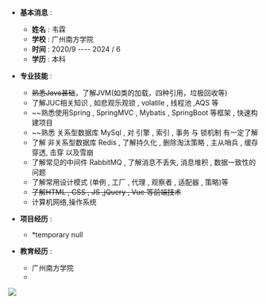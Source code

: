 * **基本消息** : 
	*  **姓名** : 韦霖 
	*  **学校** : 广州南方学院
	*  **时间** : 2020/9  ---- 2024 / 6
	*  **学历** : 本科


* **专业技能** : 
	* ~~熟悉Java甚础~~，了解JVM(如类的加载，四种引用，垃极回收等)
	* 了解JUC相关知识 , 如悲观乐观锁 , volatile , 线程池 ,AQS 等 
	* ~~熟悉使用Spring , SpringMVC ,  Mybatis , SpringBoot  等框架 , 快速构建项目
	* ~~熟悉 关系型数据库  MySql , 对 引擎 , 索引 , 事务 与 锁机制 有一定了解
	* 了解 非关系型数据库 Redis , 了解持久化 , 删除淘汰策略 , 主从哨兵 , 缓存穿透, 击穿 以及雪崩
	* 了解常见的中间件 RabbitMQ , 了解消息不丢失, 消息堆积 , 数据一致性的问题
	* 了解常用设计模式 (单例 ,  工厂 , 代理 , 观察者 , 适配器 , 策略)等
	* ~~了解HTML , CSS , JS ,jQuery , Vue 等前端技术~~
	* 计算机网络,操作系统


* **项目经历** : 
	* *temporary null


* **教育经历** : 
	* 广州南方学院
	* 



![](https://unsplash.com/photos/dDfOaRvKvGM)
